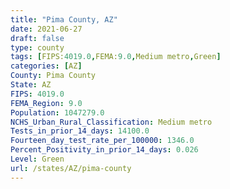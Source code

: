 ```yaml
---
title: "Pima County, AZ"
date: 2021-06-27
draft: false
type: county
tags: [FIPS:4019.0,FEMA:9.0,Medium metro,Green]
categories: [AZ]
County: Pima County
State: AZ
FIPS: 4019.0
FEMA_Region: 9.0
Population: 1047279.0
NCHS_Urban_Rural_Classification: Medium metro
Tests_in_prior_14_days: 14100.0
Fourteen_day_test_rate_per_100000: 1346.0
Percent_Positivity_in_prior_14_days: 0.026
Level: Green
url: /states/AZ/pima-county
---
```



